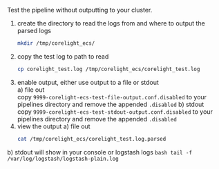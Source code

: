 Test the pipeline without outputting to your cluster.
1) create the directory to read the logs from and where to output the parsed logs
    ```bash
    mkdir /tmp/corelight_ecs/
    ```
2) copy the test log to path to read
    ```bash
    cp corelight_test.log /tmp/corelight_ecs/corelight_test.log
    ```
3) enable output, either use output to a file or stdout  
  a) file out  
    copy `9999-corelight-ecs-test-file-output.conf.disabled` to your pipelines directory and remove the appended `.disabled`
  b) stdout  
    copy `9999-corelight-ecs-test-stdout-output.conf.disabled` to your pipelines directory and remove the appended `.disabled`
4) view the output
  a) file out  
    ```bash
    cat /tmp/corelight_ecs/corelight_test.log.parsed
    ```
  b) stdout will show in your console or logstash logs
    ```bash
    tail -f /var/log/logstash/logstash-plain.log
    ```